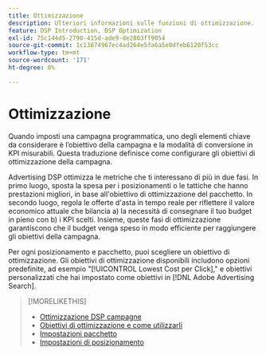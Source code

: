 ```yaml
---
title: Ottimizzazione
description: Ulteriori informazioni sulle funzioni di ottimizzazione.
feature: DSP Introduction, DSP Optimization
exl-id: 75c144d5-2790-415d-ade9-de2803ff9054
source-git-commit: 1c13874967ec4ad264e5fa6a5e0dfeb6120f53cc
workflow-type: tm+mt
source-wordcount: '171'
ht-degree: 0%

---
```


# Ottimizzazione

Quando imposti una campagna programmatica, uno degli elementi chiave da considerare è l’obiettivo della campagna e la modalità di conversione in KPI misurabili. Questa traduzione definisce come configurare gli obiettivi di ottimizzazione della campagna.

Advertising DSP ottimizza le metriche che ti interessano di più in due fasi. In primo luogo, sposta la spesa per i posizionamenti o le tattiche che hanno prestazioni migliori, in base all&#39;obiettivo di ottimizzazione del pacchetto. In secondo luogo, regola le offerte d&#39;asta in tempo reale per riflettere il valore economico attuale che bilancia a) la necessità di consegnare il tuo budget in pieno con b) i KPI scelti. Insieme, queste fasi di ottimizzazione garantiscono che il budget venga speso in modo efficiente per raggiungere gli obiettivi della campagna.

Per ogni posizionamento e pacchetto, puoi scegliere un obiettivo di ottimizzazione. Gli obiettivi di ottimizzazione disponibili includono opzioni predefinite, ad esempio &quot;[!UICONTROL Lowest Cost per Click],&quot; e obiettivi personalizzati che hai impostato come obiettivi in [!DNL Adobe Advertising Search].

>[!MORELIKETHIS]
>
> * [Ottimizzazione DSP campagne](/help/dsp/optimization/optimization-how-dsp-optimizes-campaigns.md)
>* [Obiettivi di ottimizzazione e come utilizzarli](/help/dsp/optimization/optimization-goals.md)
>* [Impostazioni pacchetto](/help/dsp/campaign-management/packages/package-settings.md)
>* [Impostazioni di posizionamento](/help/dsp/campaign-management/placements/placement-settings.md)


